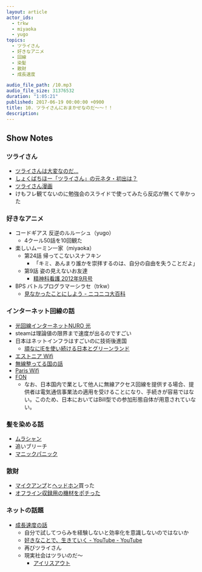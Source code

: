 ```yaml
---
layout: article
actor_ids:
  - trkw
  - miyaoka
  - yugo
topics:
  - ツライさん
  - 好きなアニメ
  - 回線
  - 染髪
  - 散財
  - 成長速度

audio_file_path: /10.mp3
audio_file_size: 31376532
duration: "1:05:21"
published: 2017-06-19 00:00:00 +0900
title: 10. ツライさんにおまかせなのだ～～！！
description:
---
```


## Show Notes

### ツライさん

- [ツライさんは大変なのだ…](https://twitter.com/OrimanGames/status/854595667515195392/)
- [しょくばちほー「ツライさん」の元ネタ・初出は？](https://kimu3.net/20170502/7672)
- [ツライさん漫画](https://twitter.com/i/moments/875263581805133824)
- けもフレ観てないのに勉強会のスライドで使ってみたら反応が無くて辛かった

### 好きなアニメ

- コードギアス 反逆のルルーシュ（yugo）
  - 4クール50話を10回観た
- 楽しいムーミン一家（miyaoka）
  - 第24話 帰ってこないスナフキン
    - 「キミ、あんまり誰かを崇拝するのは、自分の自由を失うことだよ」
  - 第9話 姿の見えないお友達
    - [精神科看護 2012年9月号](https://www.amazon.co.jp/dp/4862941443)
- BPS バトルプログラマーシラセ（trkw）
  - [見なかったことにしよう - ニコニコ大百科](http://dic.nicovideo.jp/a/%E8%A6%8B%E3%81%AA%E3%81%8B%E3%81%A3%E3%81%9F%E3%81%93%E3%81%A8%E3%81%AB%E3%81%97%E3%82%88%E3%81%86)

### インターネット回線の話

- [光回線インターネットNURO 光](https://www.nuro.jp/hikari/)
- steamは理論値の限界まで速度が出るのですごい
- 日本はネットインフラはすごいのに技術後進国
  - [頑なにIEを使い続ける日本とグリーンランド](http://gigazine.net/news/20160726-web-browser-popularity/)
- [エストニア Wifi](https://japan.cnet.com/article/20090916/)
- [無線整ってる国の話](http://mobell.hatenablog.com/entry/2014/05/20/194022)
- [Paris Wifi](http://www.paris.fr/wifi)
- [FON](https://ja.wikipedia.org/wiki/FON)
  - なお、日本国内で業として他人に無線アクセス回線を提供する場合、提供者は電気通信事業法の適用を受けることになり、手続きが容易ではない。このため、日本においてはBill型での参加形態自体が用意されていない。

### 髪を染める話

- [ムラシャン](https://www.google.co.jp/search?q=ムラシャン)
- 追いブリーチ
- [マニックパニック](http://www.manicpanic.jp/all-colors)

### 散財

- [マイクアンプ](https://www.amazon.co.jp/dp/B00008B5DL/)と[ヘッドホン](https://www.amazon.co.jp/dp/B000AJIF4E/)買った
- [オフライン収録用の機材をポチった](https://www.zoom.co.jp/ja/products/field-video-recording/field-recording/h6-handy-recorder)

### ネットの話題

- [成長速度の話](http://fromdusktildawn.hatenablog.com/entry/2017/06/15/184452)
  - 自分で試してつらみを経験しないと効率化を意識しないのではないか
  - [好きなことで、生きていく - YouTube - YouTube](https://www.youtube.com/watch?v=fIhLHQ2tXQM)
  - 再びツライさん
  - 現実社会はツラいのだ〜
    - [アイリスアウト](https://twitter.com/ui_nyan/status/875502076746317824)
